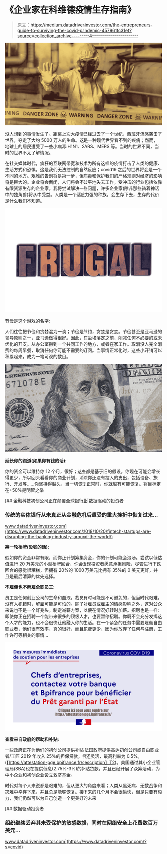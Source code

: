 # 《企业家在科维德疫情生存指南》

> 原文：<https://medium.datadriveninvestor.com/the-entrepreneurs-guide-to-surviving-the-covid-pandemic-457961fc31ef?source=collection_archive---------4----------------------->

![](img/3cc1ea2610e150ae1b379278f342e9e7.png)

没人想到的事情发生了。距离上次大疫情已经过去了一个世纪，西班牙流感袭击了世界，夺走了大约 5000 万人的生命。这是一种现代世界看不到的疾病；然而，地球上的居民遭受了一些小病毒:H1N1、SARS、MERS 等。当时的世界不同，当时的世界不太了解情况。

在社交媒体时代，疯狂的互联网带宽和技术为所有这样的疫情打击了人类的健康、生活方式和恐惧。这是我们无法控制的自然反应；covid19 之后的世界将会是一个不同的地方。艰难的告别将是第一步，但病毒和保护我们的严格规则对经济的影响将是巨大的。企业将会倒闭，人们将会不公平地失去工作，受冲击的行业包括依靠有限资源生存的企业家。我将尝试解决一些问题，许多企业家(除非那些骑着神话中的独角兽)将从中受益。人类是一个适应力强的种族，会生存下去，生存的代价是什么我们不知道。

![](img/c2cc977358c4670ab580e9f4f6add2ee.png)

节俭是这个游戏的名字:

人们往往把节俭和贪婪混为一谈；节俭是节约，贪婪是贪婪。节俭甚至是亚马逊的领导原则之一，亚马逊做得很好。因此，在尘埃落定之前，削减任何不必要的或未优化的开支。从办公室搬到一个共同工作的地方，或者在家工作。取消没人完全消费的每周早餐，取消任何你可能不需要的订阅。当事情正常化时，这些小开销可以积累起来，成为一笔可观的数目。

![](img/8cb6670ff4c73e07c2702088e038fe15.png)

**延长你的跑道(如果你有钱的话):**

你的资金可以维持你 12 个月，很好；这些都是基于旧的假设。你现在可能会增长得更少，所以回头看看你的商业计划，消除你还没有投入的支出，包括设备、旅行、开发等……你坚持得越久，当一切恢复正常时，你就越有可能恢复。将目标定在+50%是明智之举

[](https://www.datadriveninvestor.com/2018/10/20/fintech-startups-are-disrupting-the-banking-industry-around-the-world/) [## 金融科技初创公司正在颠覆全球银行业|数据驱动的投资者

### 传统的实体银行从未真正从金融危机后遭受的重大挫折中恢复过来…

www.datadriveninvestor.com](https://www.datadriveninvestor.com/2018/10/20/fintech-startups-are-disrupting-the-banking-industry-around-the-world/) 

**筹一轮桥牌(没钱的话):**

假如你的资金非常有限，而你正计划筹集资金，你的计划可能会泡汤。尝试以低估值进行 20 万美元的小型桥牌回合，你会发现投资者愿意承担风险，尽管进行下跌回合的感觉很糟糕，但拥有 20%的 1000 万美元比拥有 35%的 0 美元更好，并且是最后清算的优先选择。

**不雇佣也不解雇全职员工:**

员工是任何创业公司的生命和血液，裁员有时可能是不可避免的，但当时代艰难，没有人犯错时，解雇可能是可怕的。除了对雇员或雇主的情感影响之外，这对公众来说也不是一个好兆头。制定减薪方案，以便在情况好转时加薪。招聘也是一样:即使你正在招聘一个能带来很多的顶级人才，也要暂停招聘。你既不会充分发挥这个人才的能力，也不会很快让他融入你的生活。在一个紧急的任务中需要雇佣自由职业者，他们很有效率，真的很好，而且花费更少，因为你放弃了任何与注册，工作许可等相关的事情…

![](img/2d84a2a0b811e04f2c9aa011a5b1b2d9.png)

**查看来自政府的帮助和补贴:**

一些政府正在为他们的初创公司提供补贴:法国政府提供高达初创公司或自由职业者/工匠 2019 年收入 25%的担保贷款，偿还灵活，最高利率为 0.5%。(【https://attestation-pge.bpifrance.fr/description】T2)。美国通过其小企业管理局(SBA)也在提供低息(2.75%-3%)的补贴贷款，并且已经开展了众筹活动，为中小企业和初创企业设立救济基金。

时代对每个人来说都是艰难的，但从更大的角度来看；人类从黑死病、无数战争和灾难中幸存下来，并且总是能够恢复。接下来的几个月不会很愉快，但是只要有毅力，我们仍然可以为自己创造一个更美好的未来

[](https://www.datadriveninvestor.com/?s=covid) [## 数据驱动投资者

### 组织继续丢弃其未受保护的敏感数据，同时在网络安全上花费数百万美元…

www.datadriveninvestor.com](https://www.datadriveninvestor.com/?s=covid)